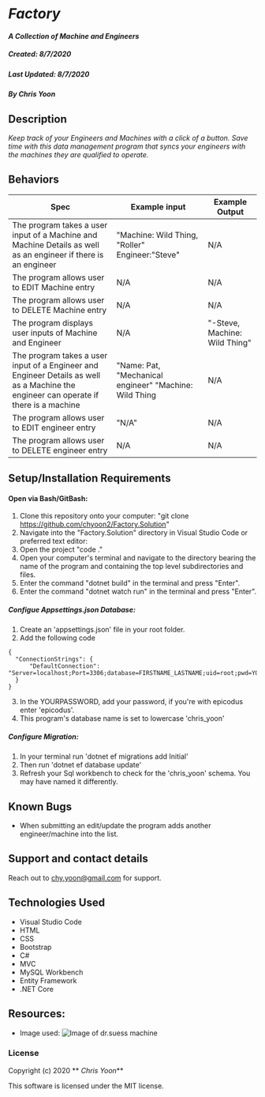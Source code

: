 #  _Factory_

#### _A Collection of Machine and Engineers_
##### __Created:__ 8/7/2020
##### __Last Updated:__ 8/7/2020 
##### By _**Chris Yoon**_  

## Description

_Keep track of your Engineers and Machines with a click of a button. Save time with this data management program that syncs your engineers with the machines they are qualified to operate._

## Behaviors

| Spec| Example input | Example Output
| ----------- | ----------- | ----------- |
| The program takes a user input of a Machine and Machine Details as well as an engineer if there is an engineer | "Machine: Wild Thing, "Roller" Engineer:"Steve" | N/A |
| The program allows user to EDIT Machine entry | N/A | N/A |
| The program allows user to DELETE Machine entry | N/A | N/A |
| The program displays user inputs of Machine and Engineer | N/A | "-Steve, Machine: Wild Thing"|
| The program takes a user input of a Engineer and Engineer Details as well as a Machine the engineer can operate if there is a machine | "Name: Pat, "Mechanical engineer" "Machine: Wild Thing | N/A |
| The program allows user to EDIT engineer entry | "N/A"  | N/A |
| The program allows user to DELETE engineer entry | N/A | N/A |

## Setup/Installation Requirements

#### Open via Bash/GitBash:

1. Clone this repository onto your computer:
    "git clone https://github.com/chyoon2/Factory.Solution"
2. Navigate into the "Factory.Solution" directory in Visual Studio Code or preferred text editor:
3. Open the project
    "code ."
4. Open your computer's terminal and navigate to the directory bearing the name of the program and containing the top level subdirectories and files.
5. Enter the command "dotnet build" in the terminal and press "Enter".
6. Enter the command "dotnet watch run" in the terminal and press "Enter".

##### Configue Appsettings.json Database:
1. Create an 'appsettings.json' file in your root folder.
2. Add the following code
```
{
  "ConnectionStrings": {
      "DefaultConnection": "Server=localhost;Port=3306;database=FIRSTNAME_LASTNAME;uid=root;pwd=YOURPASSWORD"
  }
}
```
3. In the YOURPASSWORD, add your password, if you're with epicodus enter 'epicodus'.
4. This program's database name is set to lowercase 'chris_yoon'

##### Configure Migration:
1. In your terminal run 'dotnet ef migrations add Initial'
2. Then run 'dotnet ef database update'
3. Refresh your Sql workbench to check for the 'chris_yoon' schema. You may have named it differently.

## Known Bugs

* When submitting an edit/update the program adds another engineer/machine into the list.

## Support and contact details
Reach out to chy.yoon@gmail.com for support.

## Technologies Used

* Visual Studio Code
* HTML
* CSS
* Bootstrap
* C#
* MVC
* MySQL Workbench
* Entity Framework
* .NET Core

## Resources:
* Image used: ![Image of dr.suess machine]("https://i.pinimg.com/originals/54/e6/4b/54e64be199df9746546d2b94d3ee54d4.jpg")
### License

Copyright (c) 2020 ** _Chris Yoon_**

This software is licensed under the MIT license.